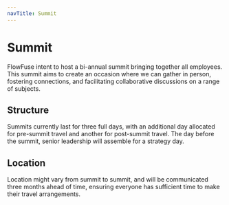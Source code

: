 ```yaml
---
navTitle: Summit
---
```


# Summit

FlowFuse intent to host a bi-annual summit bringing together all employees.
This summit aims to create an occasion where we can gather in person,
fostering connections, and facilitating collaborative discussions on a range of
subjects. 

## Structure

Summits currently last for three full days, with an additional day
allocated for pre-summit travel and another for post-summit travel. The day before
the summit, senior leadership will assemble for a strategy day.

## Location

Location might vary from summit to summit, and will be communicated three months
ahead of time, ensuring everyone has sufficient time to make their travel arrangements.
